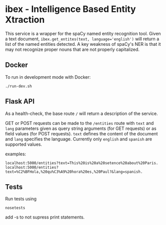 # ibex - Intelligence Based Entity Xtraction

This service is a wrapper for the spaCy named entity recognition tool. Given a text document, `ibex.get_entites(text, language='english')` will return a list of the named entities detected. A key weakness of spaCy's NER is that it may not recognize proper nouns that are not properly capitalized.

## Docker

To run in development mode with Docker: 

```
./run-dev.sh
```

## Flask API
As a health-check, the base route `/` will return a description of the service. 

GET or POST requests can be made to the `/entities` route with `text` and `lang` parameters given as query string arguments (for GET requests) or as field values (for POST requests). `text` defines the content of the document and `lang` specifies the language. Currently only `english` and `spanish` are supported values.

examples:
```
localhost:5000/entities?text=This%20is%20a%20setence%20about%20Paris.
localhost:5000/entities?text=%C2%BFHola,%20qu%C3%A9%20hora%20es,%20Paul?&lang=spanish.
```

## Tests
Run tests using 
```
nosetests
```
add -s to not supress print statements. 